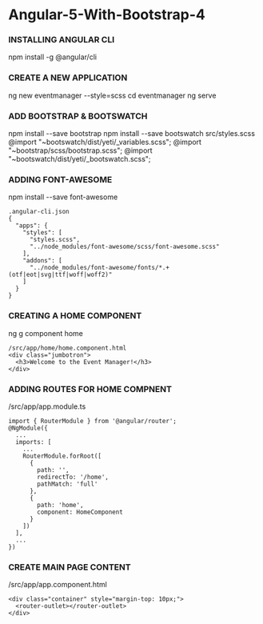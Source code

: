 # Angular-5-With-Bootstrap-4

### INSTALLING ANGULAR CLI
npm install -g @angular/cli

### CREATE A NEW APPLICATION
ng new eventmanager --style=scss
cd eventmanager
ng serve

### ADD BOOTSTRAP & BOOTSWATCH
npm install --save bootstrap
npm install --save bootswatch
src/styles.scss
@import "~bootswatch/dist/yeti/_variables.scss";
@import "~bootstrap/scss/bootstrap.scss";
@import "~bootswatch/dist/yeti/_bootswatch.scss";

### ADDING FONT-AWESOME
npm install --save font-awesome
```
.angular-cli.json
{
  "apps": {
    "styles": [
      "styles.scss",
      "../node_modules/font-awesome/scss/font-awesome.scss"
    ],
    "addons": [
      "../node_modules/font-awesome/fonts/*.+(otf|eot|svg|ttf|woff|woff2)"
    ]
  }
}
```
### CREATING A HOME COMPONENT
ng g component home
```
/src/app/home/home.component.html
<div class="jumbotron">
  <h3>Welcome to the Event Manager!</h3>
</div>
```
### ADDING ROUTES FOR HOME COMPNENT
/src/app/app.module.ts
```
import { RouterModule } from '@angular/router';
@NgModule({
  ...
  imports: [
    ...
    RouterModule.forRoot([
      {
        path: '',
        redirectTo: '/home',
        pathMatch: 'full'
      },
      {
        path: 'home',
        component: HomeComponent
      }
    ])
  ],
  ...
})
```

### CREATE MAIN PAGE CONTENT
/src/app/app.component.html
```
<div class="container" style="margin-top: 10px;">
  <router-outlet></router-outlet>
</div>
```